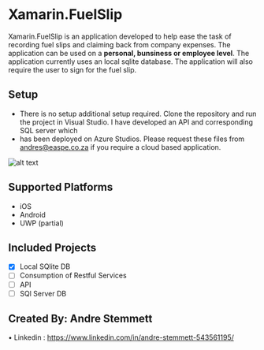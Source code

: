 # Xamarin.FuelSlip

Xamarin.FuelSlip is an application developed to help ease the task of recording fuel slips and claiming back from company expenses. The application can be used on a **personal, bunsiness or employee level**. The application currently uses an local sqlite database. The application will also require the user to sign for the fuel slip.

## Setup

-	There is no setup additional setup required. Clone the repository and run the project in Visual Studio. I have developed an API and corresponding SQL server which 
- has been deployed on Azure Studios. Please request these files from andres@easpe.co.za if you require a cloud based application.

![alt text](https://github.com/[username]/[reponame]/blob/[branch]/image.jpg?raw=true)

## Supported Platforms
- iOS
- Android
- UWP (partial)

## Included Projects

- [x] Local SQlite DB
- [ ] Consumption of Restful Services 
- [ ] API
- [ ] SQl Server DB

## Created By: Andre Stemmett

•	Linkedin : https://www.linkedin.com/in/andre-stemmett-543561195/


